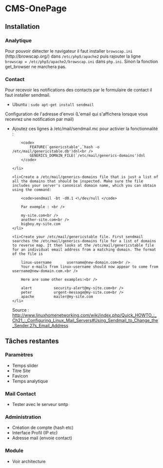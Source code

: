 <h1>CMS-OnePage</h1>
<h2>Installation</h2>

<h3>Analytique</h3>
Pour pouvoir détecter le navigateur il faut installer <code>browscap.ini</code> (http://browscap.org/) dans <code>/etc/php5/apache2</code> puis rajouter la ligne <code>browscap = /etc/php5/apache2/browscap.ini</code> dans <code>php.ini</code>.
Sinon la fonction get_browser ne marchera pas.

<h3>Contact</h3>
Pour recevoir les notifications des contacts par le formulaire de contact il faut installer sendmail.
<ul>
  	<li>Ubuntu : <code>sudo apt-get install sendmail</code></li>
</ul>

Configuration de l'adresse d'envoi (L'email qui s'affichera lorsque vous recevrez une notification par mail)
<ul>
	<li> Ajoutez ces lignes à /etc/mail/sendmail.mc pour activier la fonctionnalité :<br />
		
		<code>
			FEATURE(`genericstable',`hash -o /etc/mail/genericstable.db')dnl<br />
			GENERICS_DOMAIN_FILE(`/etc/mail/generics-domains')dnl
		</code>
		
	</li>
	
	<li>Create a /etc/mail/generics-domains file that is just a list of all the domains that should be inspected. Make sure the file includes your server's canonical domain name, which you can obtain using the command:

		<code>sendmail -bt -d0.1 <\/dev/null </code>
		
		Par exemple : <br />

		my-site.com<br />
		another-site.com<br />
		bigboy.my-site.com
	</li>
	
	<li>Create your /etc/mail/genericstable file. First sendmail searches the /etc/mail/generics-domains file for a list of domains to reverse map. It then looks at the /etc/mail/genericstable file for an individual email address from a matching domain. The format of the file is
		
		linux-username       username@new-domain.com<br />
		Your e-mails from linux-username should now appear to come from username@new-domain.com.<br />
		
		Here are some other examples:<br />
		
		alert          security-alert@my-site.com<br />
		peter          urgent-message@my-site.com<br />
		apache         mailer@my-site.com
	</li>

Source : http://www.linuxhomenetworking.com/wiki/index.php/Quick_HOWTO_:_Ch21_:_Configuring_Linux_Mail_Servers#Using_Sendmail_to_Change_the_Sender.27s_Email_Address

</ul>
<h2>Tâches restantes</h2>

<h3>Paramètres</h3>
<ul>
  <li>Temps slider</li>
  <li>Titre Site</li>
  <li>Favicon</li>
  <li>Temps analytique</li>
</ul>

<h3>Mail Contact</h3>
<ul>
  <li>Tester avec le serveur smtp</li>
</ul>

<h3>Administration</h3>
<ul>
  <li>Création de compte (hash etc)</li>
  <li>Interface Profil (IP etc)</li>
  <li>Adresse mail (envoie contact)</li>
</ul>
<h3>Module</h3>
<ul>
  <li>Voir architecture</li>
</ul>